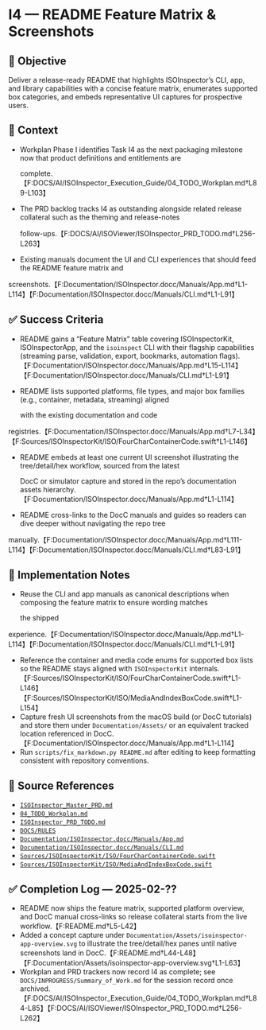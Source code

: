 # I4 — README Feature Matrix & Screenshots

## 🎯 Objective

Deliver a release-ready README that highlights ISOInspector’s CLI, app, and library capabilities with a concise feature
matrix, enumerates supported box categories, and embeds representative UI captures for prospective users.

## 🧩 Context

- Workplan Phase I identifies Task I4 as the next packaging milestone now that product definitions and entitlements are

  complete.【F:DOCS/AI/ISOInspector_Execution_Guide/04_TODO_Workplan.md†L89-L103】

- The PRD backlog tracks I4 as outstanding alongside related release collateral such as the theming and release-notes

  follow-ups.【F:DOCS/AI/ISOViewer/ISOInspector_PRD_TODO.md†L256-L263】

- Existing manuals document the UI and CLI experiences that should feed the README feature matrix and


screenshots.【F:Documentation/ISOInspector.docc/Manuals/App.md†L1-L114】【F:Documentation/ISOInspector.docc/Manuals/CLI.md†L1-L91】

## ✅ Success Criteria

- README gains a “Feature Matrix” table covering ISOInspectorKit, ISOInspectorApp, and the `isoinspect` CLI with their flagship capabilities (streaming parse, validation, export, bookmarks, automation flags).【F:Documentation/ISOInspector.docc/Manuals/App.md†L15-L114】【F:Documentation/ISOInspector.docc/Manuals/CLI.md†L1-L91】
- README lists supported platforms, file types, and major box families (e.g., container, metadata, streaming) aligned

  with the existing documentation and code

registries.【F:Documentation/ISOInspector.docc/Manuals/App.md†L7-L34】【F:Sources/ISOInspectorKit/ISO/FourCharContainerCode.swift†L1-L146】

- README embeds at least one current UI screenshot illustrating the tree/detail/hex workflow, sourced from the latest

  DocC or simulator capture and stored in the repo’s documentation assets
  hierarchy.【F:Documentation/ISOInspector.docc/Manuals/App.md†L1-L114】

- README cross-links to the DocC manuals and guides so readers can dive deeper without navigating the repo tree


manually.【F:Documentation/ISOInspector.docc/Manuals/App.md†L111-L114】【F:Documentation/ISOInspector.docc/Manuals/CLI.md†L83-L91】

## 🔧 Implementation Notes

- Reuse the CLI and app manuals as canonical descriptions when composing the feature matrix to ensure wording matches

  the shipped

experience.【F:Documentation/ISOInspector.docc/Manuals/App.md†L1-L114】【F:Documentation/ISOInspector.docc/Manuals/CLI.md†L1-L91】

- Reference the container and media code enums for supported box lists so the README stays aligned with `ISOInspectorKit` internals.【F:Sources/ISOInspectorKit/ISO/FourCharContainerCode.swift†L1-L146】【F:Sources/ISOInspectorKit/ISO/MediaAndIndexBoxCode.swift†L1-L154】
- Capture fresh UI screenshots from the macOS build (or DocC tutorials) and store them under `Documentation/Assets/` or an equivalent tracked location referenced in DocC.【F:Documentation/ISOInspector.docc/Manuals/App.md†L1-L114】
- Run `scripts/fix_markdown.py README.md` after editing to keep formatting consistent with repository conventions.

## 🧠 Source References

- [`ISOInspector_Master_PRD.md`](../AI/ISOViewer/ISOInspector_PRD_Full/ISOInspector_Master_PRD.md)
- [`04_TODO_Workplan.md`](../AI/ISOInspector_Execution_Guide/04_TODO_Workplan.md)
- [`ISOInspector_PRD_TODO.md`](../AI/ISOViewer/ISOInspector_PRD_TODO.md)
- [`DOCS/RULES`](../RULES)
- [`Documentation/ISOInspector.docc/Manuals/App.md`](../Documentation/ISOInspector.docc/Manuals/App.md)
- [`Documentation/ISOInspector.docc/Manuals/CLI.md`](../Documentation/ISOInspector.docc/Manuals/CLI.md)
- [`Sources/ISOInspectorKit/ISO/FourCharContainerCode.swift`](../Sources/ISOInspectorKit/ISO/FourCharContainerCode.swift)
- [`Sources/ISOInspectorKit/ISO/MediaAndIndexBoxCode.swift`](../Sources/ISOInspectorKit/ISO/MediaAndIndexBoxCode.swift)

## ✅ Completion Log — 2025-02-??

- README now ships the feature matrix, supported platform overview, and DocC manual cross-links so release collateral
  starts from the live workflow.【F:README.md†L5-L42】
- Added a concept capture under `Documentation/Assets/isoinspector-app-overview.svg` to illustrate the tree/detail/hex panes until native screenshots land in DocC.【F:README.md†L44-L48】【F:Documentation/Assets/isoinspector-app-overview.svg†L1-L63】
- Workplan and PRD trackers now record I4 as complete; see `DOCS/INPROGRESS/Summary_of_Work.md` for the session record once archived.【F:DOCS/AI/ISOInspector_Execution_Guide/04_TODO_Workplan.md†L84-L85】【F:DOCS/AI/ISOViewer/ISOInspector_PRD_TODO.md†L256-L262】
